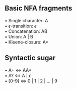 ## Basic NFA fragments
• Single character: A  
• $\epsilon$-transition: $\epsilon$  
• Concatenation: AB  
• Union: A | B  
• Kleene-closure: A*

## Syntactic sugar
• A+ <=> AA*  
• A? <=> A | $\epsilon$  
• [0-9] <=> 0 | 1 | 2 | ... | 9